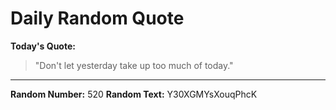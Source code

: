 # Daily Random Quote

**Today's Quote:**
> "Don't let yesterday take up too much of today."

---

**Random Number:** 520
**Random Text:** Y30XGMYsXouqPhcK
